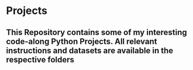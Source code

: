 # Projects

## This Repository contains some of my interesting code-along Python Projects. All relevant instructions and datasets are available in the respective folders
